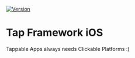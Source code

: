[![Version](https://api.clickntap.com/3.0.0/tap_framework_ios.svg)](https://cocoapods.org/pods/tap_framework_ios)

# Tap Framework iOS
Tappable Apps always needs Clickable Platforms :)
